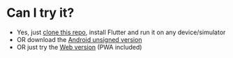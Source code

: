 # Can I try it?
- Yes, just [clone this repo](https://github.com/LyMc/do-it/), install Flutter and run it on any device/simulator
- OR download the [Android unsigned version](https://github.com/LyMc/do-it/releases/download/0.1.0/app-release.apk)
- OR just try the [Web version](https://do-it-demo.netlify.app/) (PWA included)